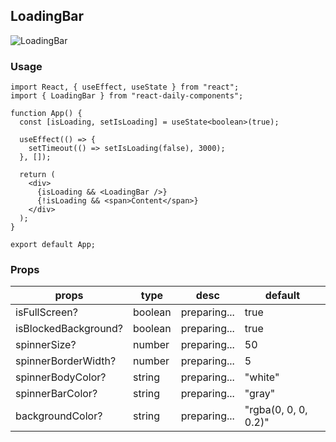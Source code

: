 ## LoadingBar

![LoadingBar](https://firebasestorage.googleapis.com/v0/b/react-daily-components.appspot.com/o/LoadingBar.png?alt=media&token=2f8812f8-c496-404f-8921-f3a00c76e37a)

### Usage

```
import React, { useEffect, useState } from "react";
import { LoadingBar } from "react-daily-components";

function App() {
  const [isLoading, setIsLoading] = useState<boolean>(true);

  useEffect(() => {
    setTimeout(() => setIsLoading(false), 3000);
  }, []);

  return (
    <div>
      {isLoading && <LoadingBar />}
      {!isLoading && <span>Content</span>}
    </div>
  );
}

export default App;
```

### Props

| props                | type    | desc         | default              |
| -------------------- | ------- | ------------ | -------------------- |
| isFullScreen?        | boolean | preparing... | true                 |
| isBlockedBackground? | boolean | preparing... | true                 |
| spinnerSize?         | number  | preparing... | 50                   |
| spinnerBorderWidth?  | number  | preparing... | 5                    |
| spinnerBodyColor?    | string  | preparing... | "white"              |
| spinnerBarColor?     | string  | preparing... | "gray"               |
| backgroundColor?     | string  | preparing... | "rgba(0, 0, 0, 0.2)" |
